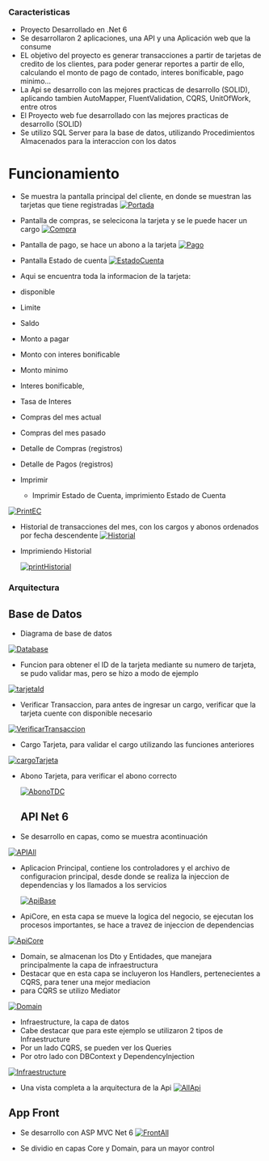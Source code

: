 ### Caracteristicas

- Proyecto Desarrollado en .Net 6
- Se desarrollaron 2 aplicaciones, una API y una Aplicación web que la consume
- EL objetivo del proyecto es generar transacciones a partir de tarjetas de credito de los clientes, para poder generar reportes a partir de ello, calculando el monto de pago de contado, interes bonificable, pago minimo...
- La Api se desarrollo con las mejores practicas de desarrollo (SOLID), aplicando tambien AutoMapper, FluentValidation, CQRS, UnitOfWork, entre otros
- El Proyecto web fue desarrollado con las mejores practicas de desarrollo (SOLID)
- Se utilizo SQL Server para la base de datos, utilizando Procedimientos Almacenados para la interaccion con los datos

# Funcionamiento
- Se muestra la pantalla principal del cliente, en donde se muestran las tarjetas que tiene registradas
[![Portada](https://github.com/RobertBonilla/BancoTarjeta/blob/main/Documentacion/capturas/test/pantallaPrincipa%C3%B1.png "Portada")](https://github.com/RobertBonilla/BancoTarjeta/blob/main/Documentacion/capturas/test/pantallaPrincipa%C3%B1.png "Portada")

- Pantalla de compras, se selecicona la tarjeta y se le puede hacer un cargo
[![Compra](https://github.com/RobertBonilla/BancoTarjeta/blob/TestDocumentation/Documentacion/capturas/test/compra.png "Compra")](https://github.com/RobertBonilla/BancoTarjeta/blob/TestDocumentation/Documentacion/capturas/test/compra.png "Compra")
- Pantalla de pago, se hace un abono a la tarjeta
[![Pago](https://github.com/RobertBonilla/BancoTarjeta/blob/TestDocumentation/Documentacion/capturas/test/pago.png "Pago")](https://github.com/RobertBonilla/BancoTarjeta/blob/TestDocumentation/Documentacion/capturas/test/pago.png "Pago")

- Pantalla Estado de cuenta
[![EstadoCuenta](https://github.com/RobertBonilla/BancoTarjeta/blob/TestDocumentation/Documentacion/capturas/test/EstadoCuenta.png "EstadoCuenta")](https://github.com/RobertBonilla/BancoTarjeta/blob/TestDocumentation/Documentacion/capturas/test/EstadoCuenta.png "EstadoCuenta")

- Aqui se encuentra toda la informacion de la tarjeta:
- disponible
- Limite
- Saldo
- Monto a pagar
- Monto con interes bonificable
- Monto minimo
- Interes bonificable,
- Tasa de Interes 
- Compras del mes actual
- Compras del mes pasado
- Detalle de Compras (registros)
- Detalle de Pagos (registros)
- Imprimir


  - Imprimir Estado de Cuenta, imprimiento Estado de Cuenta

[![PrintEC](https://github.com/RobertBonilla/BancoTarjeta/blob/TestDocumentation/Documentacion/capturas/test/PrintEstadoCuenta.png "PrintEC")](https://github.com/RobertBonilla/BancoTarjeta/blob/TestDocumentation/Documentacion/capturas/test/PrintEstadoCuenta.png "PrintEC")

- Historial de transacciones del mes, con los cargos y abonos ordenados por fecha descendente
[![Historial](https://github.com/RobertBonilla/BancoTarjeta/blob/TestDocumentation/Documentacion/capturas/test/Historial.png "Historial")](https://github.com/RobertBonilla/BancoTarjeta/blob/TestDocumentation/Documentacion/capturas/test/Historial.png "Historial")

- Imprimiendo Historial

  [![printHistorial](https://github.com/RobertBonilla/BancoTarjeta/blob/TestDocumentation/Documentacion/capturas/test/PrintHistorial.png "printHistorial")](https://github.com/RobertBonilla/BancoTarjeta/blob/TestDocumentation/Documentacion/capturas/test/PrintHistorial.png "printHistorial")

### Arquitectura

## Base de Datos

- Diagrama de base de datos

[![Database](https://github.com/RobertBonilla/BancoTarjeta/blob/TestDocumentation/Documentacion/capturas/test/Database.png "Database")](https://github.com/RobertBonilla/BancoTarjeta/blob/TestDocumentation/Documentacion/capturas/test/Database.png "Database")


- Funcion para obtener el ID de la tarjeta mediante su numero de tarjeta, se pudo validar mas, pero se hizo a modo de ejemplo

[![tarjetaId](https://github.com/RobertBonilla/BancoTarjeta/blob/TestDocumentation/Documentacion/capturas/DB/getTarjetaId.png "tarjetaId")](http://https://github.com/RobertBonilla/BancoTarjeta/blob/TestDocumentation/Documentacion/capturas/DB/getTarjetaId.png "tarjetaId")

- Verificar Transaccion, para antes de ingresar un cargo, verificar que la tarjeta cuente con disponible necesario
  
[![VerificarTransaccion](https://github.com/RobertBonilla/BancoTarjeta/blob/TestDocumentation/Documentacion/capturas/DB/verificarTransaccion.png "VerificarTransaccion")](https://github.com/RobertBonilla/BancoTarjeta/blob/TestDocumentation/Documentacion/capturas/DB/verificarTransaccion.png "VerificarTransaccion")

- Cargo Tarjeta, para validar el cargo utilizando las funciones anteriores
  
[![cargoTarjeta](https://github.com/RobertBonilla/BancoTarjeta/blob/TestDocumentation/Documentacion/capturas/DB/cargoTarjeta.png "cargoTarjeta")](https://github.com/RobertBonilla/BancoTarjeta/blob/TestDocumentation/Documentacion/capturas/DB/cargoTarjeta.png "cargoTarjeta")

- Abono Tarjeta, para verificar el abono correcto

  [![AbonoTDC](https://github.com/RobertBonilla/BancoTarjeta/blob/TestDocumentation/Documentacion/capturas/DB/abonoTarjeta.png "AbonoTDC")](https://github.com/RobertBonilla/BancoTarjeta/blob/TestDocumentation/Documentacion/capturas/DB/abonoTarjeta.png "AbonoTDC")

  ## API Net 6

- Se desarrollo en capas, como se muestra acontinuación

[![APIAll](https://github.com/RobertBonilla/BancoTarjeta/blob/TestDocumentation/Documentacion/capturas/Code/arquitectura_Api_All.png "APIAll")](https://github.com/RobertBonilla/BancoTarjeta/blob/TestDocumentation/Documentacion/capturas/Code/arquitectura_Api_All.png "APIAll")

- Aplicacion Principal, contiene los controladores y el archivo de configuracion principal, desde donde se realiza la injeccion de dependencias y los llamados a los servicios
  
  [![ApiBase](https://github.com/RobertBonilla/BancoTarjeta/blob/TestDocumentation/Documentacion/capturas/Code/Arquitectura_API_base.png "ApiBase")](https://github.com/RobertBonilla/BancoTarjeta/blob/TestDocumentation/Documentacion/capturas/Code/Arquitectura_API_base.png "ApiBase")

- ApiCore, en esta capa se mueve la logica del negocio, se ejecutan los procesos importantes, se hace a travez de injeccion de dependencias
  
[![ApiCore](https://github.com/RobertBonilla/BancoTarjeta/blob/TestDocumentation/Documentacion/capturas/Code/Arquitectura_API_Core.png "ApiCore")](https://github.com/RobertBonilla/BancoTarjeta/blob/TestDocumentation/Documentacion/capturas/Code/Arquitectura_API_Core.png "ApiCore")

- Domain, se almacenan los Dto y Entidades, que manejara principalmente la capa de infraestructura
- Destacar que en esta capa se incluyeron los Handlers, pertenecientes a CQRS, para tener una mejor mediacion
- para CQRS se utilizo Mediator
  
[![Domain](https://github.com/RobertBonilla/BancoTarjeta/blob/TestDocumentation/Documentacion/capturas/Code/arquitectura_Api_Domain.png "Domain")](https://github.com/RobertBonilla/BancoTarjeta/blob/TestDocumentation/Documentacion/capturas/Code/arquitectura_Api_Domain.png "Domain")

- Infraestructure, la capa de datos
- Cabe destacar que para este ejemplo se utilizaron 2 tipos de Infraestructure
- Por un lado CQRS, se pueden ver los Queries
- Por otro lado con DBContext y DependencyInjection
  
[![Infraestructure](https://github.com/RobertBonilla/BancoTarjeta/blob/TestDocumentation/Documentacion/capturas/Code/arquitectura_Api_Infraestructure.png "Infraestructure")](https://github.com/RobertBonilla/BancoTarjeta/blob/TestDocumentation/Documentacion/capturas/Code/arquitectura_Api_Infraestructure.png "Infraestructure")

- Una vista completa a la arquitectura de la Api
  [![AllApi](https://github.com/RobertBonilla/BancoTarjeta/blob/TestDocumentation/Documentacion/capturas/Code/arquitectura_Api_All2.png "AllApi")](https://github.com/RobertBonilla/BancoTarjeta/blob/TestDocumentation/Documentacion/capturas/Code/arquitectura_Api_All2.png "AllApi")

## App Front

- Se desarrollo con ASP MVC Net 6
[![FrontAll](https://github.com/RobertBonilla/BancoTarjeta/blob/TestDocumentation/Documentacion/capturas/Code/arquitectura_Front_All.png "FrontAll")](https://github.com/RobertBonilla/BancoTarjeta/blob/TestDocumentation/Documentacion/capturas/Code/arquitectura_Front_All.png "FrontAll")

- Se dividio en capas Core y Domain, para un mayor control




















